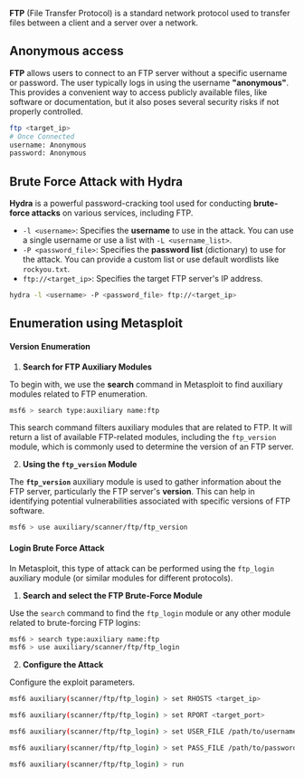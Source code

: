 **FTP** (File Transfer Protocol) is a standard network protocol used to transfer files between a client and a server over a network. 

## Anonymous access
**FTP** allows users to connect to an FTP server without a specific username or password. The user typically logs in using the username **"anonymous"**. This provides a convenient way to access publicly available files, like software or documentation, but it also poses several security risks if not properly controlled.

```bash
ftp <target_ip>
# Once Connected
username: Anonymous
password: Anonymous
```

## Brute Force Attack with Hydra
**Hydra** is a powerful password-cracking tool used for conducting **brute-force attacks** on various services, including FTP.

- `-l <username>`: Specifies the **username** to use in the attack. You can use a single username or use a list with `-L <username_list>`.
- `-P <password_file>`: Specifies the **password list** (dictionary) to use for the attack. You can provide a custom list or use default wordlists like `rockyou.txt`.
- `ftp://<target_ip>`: Specifies the target FTP server's IP address.

```bash
hydra -l <username> -P <password_file> ftp://<target_ip>
```

## Enumeration using Metasploit
#### Version Enumeration
1. **Search for FTP Auxiliary Modules**

To begin with, we use the **search** command in Metasploit to find auxiliary modules related to FTP enumeration.

```bash
msf6 > search type:auxiliary name:ftp
```

This search command filters auxiliary modules that are related to FTP. It will return a list of available FTP-related modules, including the `ftp_version` module, which is commonly used to determine the version of an FTP server.

 2. **Using the `ftp_version` Module**

The **`ftp_version`** auxiliary module is used to gather information about the FTP server, particularly the FTP server's **version**. This can help in identifying potential vulnerabilities associated with specific versions of FTP software.

```bash
msf6 > use auxiliary/scanner/ftp/ftp_version
```

#### Login Brute Force Attack
In Metasploit, this type of attack can be performed using the `ftp_login` auxiliary module (or similar modules for different protocols). 

1.  **Search and select  the FTP Brute-Force Module**

Use the `search` command to find the `ftp_login` module or any other module related to brute-forcing FTP logins:

```bash
msf6 > search type:auxiliary name:ftp
msf6 > use auxiliary/scanner/ftp/ftp_login
```

2.  **Configure the Attack**

Configure the exploit parameters.

```bash
msf6 auxiliary(scanner/ftp/ftp_login) > set RHOSTS <target_ip>

msf6 auxiliary(scanner/ftp/ftp_login) > set RPORT <target_port>

msf6 auxiliary(scanner/ftp/ftp_login) > set USER_FILE /path/to/usernames.txt

msf6 auxiliary(scanner/ftp/ftp_login) > set PASS_FILE /path/to/passwords.txt

msf6 auxiliary(scanner/ftp/ftp_login) > run
```

